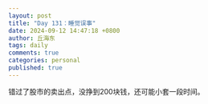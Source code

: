 ```yaml
---
layout: post
title: "Day 131：睡觉误事"
date: 2024-09-12 14:47:18 +0800
author: 丘海东 
tags: daily
comments: true
categories: personal
published: true
---
```

错过了股市的卖出点，没挣到200块钱，还可能小套一段时间。
